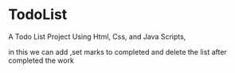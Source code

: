 # TodoList

A Todo List Project Using Html, Css, and Java Scripts,

in this we can add ,set marks to completed and delete the list after completed the work

